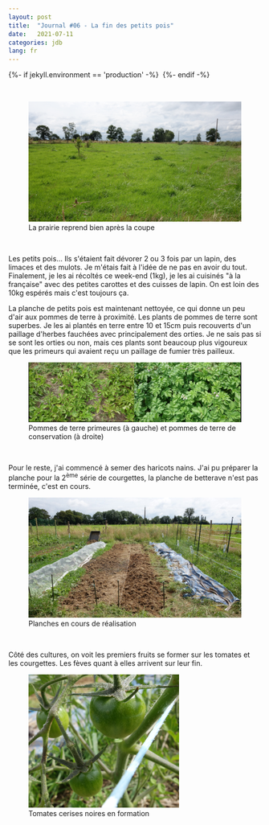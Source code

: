 ```yaml
---
layout: post
title:  "Journal #06 - La fin des petits pois"
date:   2021-07-11
categories: jdb
lang: fr
---
```


{%- if jekyll.environment == 'production'  -%}
<img src="https://dol.roflcopter.fr/h/10362Vd4Mopzw" alt="" />
{%- endif -%}


&nbsp;


<figure>
    <img src="/assets/photos/jdb6/prairie.png" alt="Photo de prairie" />
    <figcaption>La prairie reprend bien après la coupe</figcaption>
</figure>
<br />

Les petits pois... Ils s'étaient fait dévorer 2 ou 3 fois par un lapin, des limaces et des mulots. 
Je m'étais fait à l'idée de ne pas en avoir du tout. Finalement, je les ai récoltés ce week-end (1kg), 
je les ai cuisinés "à la française" avec des petites carottes et des cuisses de lapin. On est loin des 10kg
espérés mais c'est toujours ça.

La planche de petits pois est maintenant nettoyée, ce qui donne un peu d'air aux pommes de terre à proximité.
Les plants de pommes de terre sont superbes. Je les ai plantés en terre entre 10 et 15cm puis recouverts d'un paillage
d'herbes fauchées avec principalement des orties. Je ne sais pas si se sont les orties ou non, mais ces plants sont beaucoup
plus vigoureux que les primeurs qui avaient reçu un paillage de fumier très pailleux.

<figure>
    <img src="/assets/photos/jdb6/pdt.png" alt="Photo de plants de pommes de terre" />
    <figcaption>Pommes de terre primeures (à gauche) et pommes de terre de conservation (à droite)</figcaption>
</figure>
<br />

Pour le reste, j'ai commencé à semer des haricots nains. J'ai pu préparer la planche pour la 2<sup>ème</sup> série de courgettes,
la planche de betterave n'est pas terminée, c'est en cours.

<figure>
    <img src="/assets/photos/jdb6/planche-en-cours.jpg" alt="Photo de planches en cours de réalisation" />
    <figcaption>Planches en cours de réalisation</figcaption>
</figure>
<br />

Côté des cultures, on voit les premiers fruits se former sur les tomates et les courgettes. Les fèves quant à elles arrivent sur leur fin.

<figure>
    <img src="/assets/photos/jdb6/tomates.png" alt="Photo de jeunes tomates cerises" />
    <figcaption>Tomates cerises noires en formation</figcaption>
</figure>
<br />

